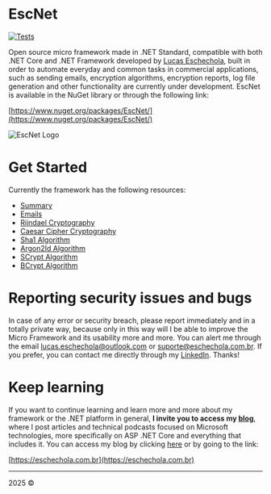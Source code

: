 # EscNet

[![Tests](https://github.com/Eschechola/EscNet/actions/workflows/dotnet.yml/badge.svg)](https://github.com/Eschechola/EscNet/actions/workflows/dotnet.yml)

Open source micro framework made in .NET Standard, compatible with both .NET Core and .NET Framework developed by [Lucas Eschechola](https://www.linkedin.com/in/lucas-eschechola), built in order to automate everyday and common tasks in commercial applications, such as sending emails, encryption algorithms, encryption reports, log file generation and other functionality are currently under development. EscNet is available in the NuGet library or through the following link:

[https://www.nuget.org/packages/EscNet/](https://www.nuget.org/packages/EscNet/)

![EscNet Logo](https://i.ibb.co/Gk9vTZF/Esc-Net-Icon.jpg)

# Get Started

Currently the framework has the following resources:

- [Summary](https://github.com/Eschechola/EscNet/wiki/0.Summary)
- [Emails](https://github.com/Eschechola/EscNet/wiki/1.Emails)
- [Rijndael Cryptography](https://github.com/Eschechola/EscNet/wiki/2.Rijndael-Cryptography)
- [Caesar Cipher Cryptography](https://github.com/Eschechola/EscNet/wiki/3.Caesar-Cryptography)
- [Sha1 Algorithm](https://github.com/Eschechola/EscNet/wiki/4.Sha1-Algorithm)
- [Argon2Id Algorithm](https://github.com/Eschechola/EscNet/wiki/5.Argon2Id-Algorithm)
- [SCrypt Algorithm](https://github.com/Eschechola/EscNet/wiki/6.-SCrypt-Algorithm)
- [BCrypt Algorithm](https://github.com/Eschechola/EscNet/wiki/7.BCrypt-Algorithm)

# Reporting security issues and bugs

In case of any error or security breach, please report immediately and in a totally private way, because only in this way will I be able to improve the Micro Framework and its usability more and more. You can alert me through the email [lucas.eschechola@outlook.com](mailto:lucas.eschechola@outlook.com) or [suporte@eschechola.com.br](mailto:suporte@eschechola.com.br). If you prefer, you can contact me directly through my [LinkedIn](https://www.linkedin.com/in/lucas-eschechola/). Thanks!

# Keep learning

If you want to continue learning and learn more and more about my framework or the .NET platform in general, **I invite you to access my [blog](https://eschechola.com.br)**, where I post articles and technical podcasts focused on Microsoft technologies, more specifically on ASP .NET Core and everything that includes it. You can access my blog by clicking [here](https://eschechola.com.br) or by going to the link:

[https://eschechola.com.br](https://eschechola.com.br)

---

2025 &copy;